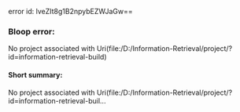error id: lveZIt8g1B2npybEZWJaGw==
### Bloop error:

No project associated with Uri(file:/D:/Information-Retrieval/project/?id=information-retrieval-build)
#### Short summary: 

No project associated with Uri(file:/D:/Information-Retrieval/project/?id=information-retrieval-buil...